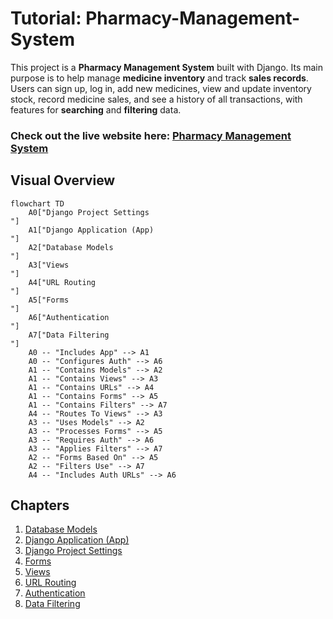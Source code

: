 # Tutorial: Pharmacy-Management-System

This project is a **Pharmacy Management System** built with Django.
Its main purpose is to help manage **medicine inventory** and track **sales records**.
Users can sign up, log in, add new medicines, view and update inventory stock,
record medicine sales, and see a history of all transactions, with features for **searching** and **filtering** data.

### Check out the live website here: [Pharmacy Management System](https://shubhampawar.pythonanywhere.com/)

## Visual Overview

```mermaid
flowchart TD
    A0["Django Project Settings
"]
    A1["Django Application (App)
"]
    A2["Database Models
"]
    A3["Views
"]
    A4["URL Routing
"]
    A5["Forms
"]
    A6["Authentication
"]
    A7["Data Filtering
"]
    A0 -- "Includes App" --> A1
    A0 -- "Configures Auth" --> A6
    A1 -- "Contains Models" --> A2
    A1 -- "Contains Views" --> A3
    A1 -- "Contains URLs" --> A4
    A1 -- "Contains Forms" --> A5
    A1 -- "Contains Filters" --> A7
    A4 -- "Routes To Views" --> A3
    A3 -- "Uses Models" --> A2
    A3 -- "Processes Forms" --> A5
    A3 -- "Requires Auth" --> A6
    A3 -- "Applies Filters" --> A7
    A2 -- "Forms Based On" --> A5
    A2 -- "Filters Use" --> A7
    A4 -- "Includes Auth URLs" --> A6
```

## Chapters

1. [Database Models
](01_database_models_.md)
2. [Django Application (App)
](02_django_application__app__.md)
3. [Django Project Settings
](03_django_project_settings_.md)
4. [Forms
](04_forms_.md)
5. [Views
](05_views_.md)
6. [URL Routing
](06_url_routing_.md)
7. [Authentication
](07_authentication_.md)
8. [Data Filtering
](08_data_filtering_.md)
